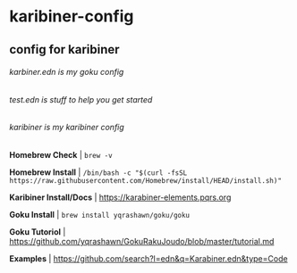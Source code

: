 # karibiner-config

## config for karibiner



###### karbiner.edn is my goku config

###### test.edn is stuff to help you get started

###### karibiner is my karibiner config 


**Homebrew Check** | `brew -v`

**Homebrew Install** | `/bin/bash -c "$(curl -fsSL https://raw.githubusercontent.com/Homebrew/install/HEAD/install.sh)"`

**Karibiner Install/Docs** | https://karabiner-elements.pqrs.org

**Goku Install** | `brew install yqrashawn/goku/goku`

**Goku Tutoriol** | https://github.com/yqrashawn/GokuRakuJoudo/blob/master/tutorial.md

**Examples** | https://github.com/search?l=edn&q=Karabiner.edn&type=Code

